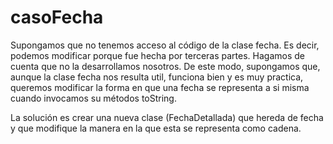 # casoFecha
Supongamos que no tenemos acceso al código de la clase fecha. Es decir, podemos modificar porque fue hecha por terceras partes. Hagamos de cuenta que no la desarrollamos nosotros. De este modo, supongamos que, aunque la clase fecha nos resulta util, funciona bien y es muy practica, queremos modificar la forma en que una fecha se representa a si misma cuando invocamos su métodos toString.

La solución es crear una nueva clase (FechaDetallada) que hereda de fecha y que modifique la manera en la que esta se representa como cadena.
